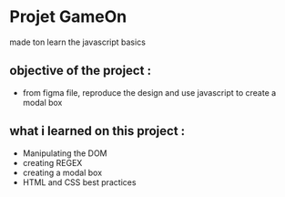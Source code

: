 # Projet GameOn
made ton learn the javascript basics

## objective of the project : 
- from figma file, reproduce the design and use javascript to create a modal box

## what i learned on this project : 
- Manipulating the DOM
- creating REGEX
- creating a modal box
- HTML and CSS best practices

